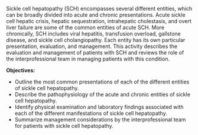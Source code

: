 Sickle cell hepatopathy (SCH) encompasses several different entities, which can be broadly divided into acute and chronic presentations. Acute sickle cell hepatic crisis, hepatic sequestration, intrahepatic cholestasis, and overt liver failure are some of the common entities of acute SCH. More chronically, SCH includes viral hepatitis, transfusion overload, gallstone disease, and sickle cell cholangiopathy. Each entity has its own particular presentation, evaluation, and management. This activity describes the evaluation and management of patients with SCH and reviews the role of the interprofessional team in managing patients with this condition.

**Objectives:**
- Outline the most common presentations of each of the different entities of sickle cell hepatopathy.
- Describe the pathophysiology of the acute and chronic entities of sickle cell hepatopathy. 
- Identify physical examination and laboratory findings associated with each of the different manifestations of sickle cell hepatopathy.
- Summarize management considerations by the interprofessional team for patients with sickle cell hepatopathy.